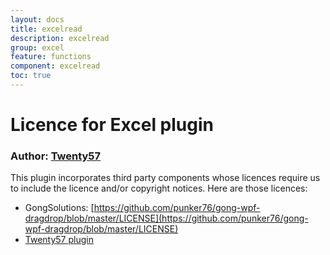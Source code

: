 ```yaml
---
layout: docs
title: excelread
description: excelread
group: excel
feature: functions
component: excelread
toc: true
---
```

# Licence for Excel plugin

### Author: [Twenty57](http://www.twenty57.com)

This plugin incorporates third party components whose licences require us to include the licence and/or copyright notices. Here are those licences:

- GongSolutions: [https://github.com/punker76/gong-wpf-dragdrop/blob/master/LICENSE](https://github.com/punker76/gong-wpf-dragdrop/blob/master/LICENSE)
- [Twenty57 plugin](https://linx.software/plugins/builtin/licence/)
